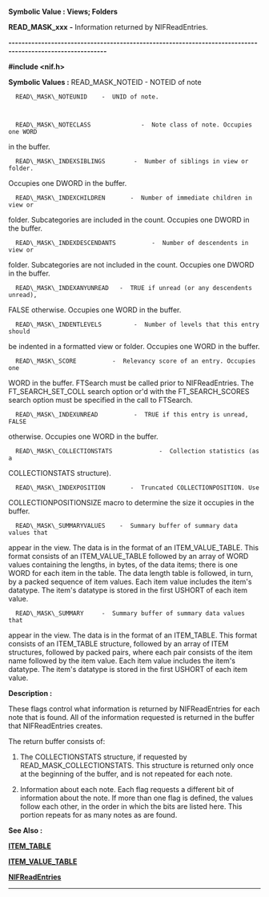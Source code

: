




<!--
 /\* Font Definitions \*/
 @font-face
 {font-family:"Tms Rmn";
 panose-1:2 2 6 3 4 5 5 2 3 4;}
@font-face
 {font-family:Helv;
 panose-1:2 11 6 4 2 2 2 3 2 4;}
@font-face
 {font-family:"Cambria Math";
 panose-1:2 4 5 3 5 4 6 3 2 4;}
 /\* Style Definitions \*/
 p.MsoNormal, li.MsoNormal, div.MsoNormal
 {margin-top:0cm;
 margin-right:0cm;
 margin-bottom:8.0pt;
 margin-left:0cm;
 line-height:107%;
 font-size:11.0pt;
 font-family:"Calibri",sans-serif;}
.MsoChpDefault
 {font-size:11.0pt;}
.MsoPapDefault
 {margin-bottom:8.0pt;
 line-height:107%;}
 /\* Page Definitions \*/
 @page WordSection1
 {size:612.0pt 792.0pt;
 margin:72.0pt 72.0pt 72.0pt 72.0pt;}
div.WordSection1
 {page:WordSection1;}
-->




 


**Symbolic Value : Views; Folders**



**READ\_MASK\_xxx** **-** Information
returned by NIFReadEntries.


**----------------------------------------------------------------------------------------------------------**



**#include <nif.h>**


 **Symbolic Values :**      READ\_MASK\_NOTEID         -  NOTEID of note  

  

      READ\_MASK\_NOTEUNID    -  UNID of note.  

  

      READ\_MASK\_NOTECLASS              -  Note class of note. Occupies one WORD
in the buffer.  

  

      READ\_MASK\_INDEXSIBLINGS        -  Number of siblings in view or folder.
Occupies one DWORD in the buffer.  

  

      READ\_MASK\_INDEXCHILDREN       -  Number of immediate children in view or
folder. Subcategories are included in the count. Occupies one DWORD in the
buffer.  

  

      READ\_MASK\_INDEXDESCENDANTS          -  Number of descendents in view or
folder. Subcategories are not included in the count. Occupies one DWORD in the
buffer.  

  

      READ\_MASK\_INDEXANYUNREAD   -  TRUE if unread (or any descendents unread),
FALSE otherwise. Occupies one WORD in the buffer.  

  

      READ\_MASK\_INDENTLEVELS         -  Number of levels that this entry should
be indented in a formatted view or folder. Occupies one WORD in the buffer.  

  

      READ\_MASK\_SCORE          -  Relevancy score of an entry. Occupies one
WORD in the buffer. FTSearch must be called prior to NIFReadEntries. The
FT\_SEARCH\_SET\_COLL search option or'd with the FT\_SEARCH\_SCORES search option
must be specified in the call to FTSearch.  

  

      READ\_MASK\_INDEXUNREAD          -  TRUE if this entry is unread, FALSE
otherwise. Occupies one WORD in the buffer.  

  

      READ\_MASK\_COLLECTIONSTATS             -  Collection statistics (as a
COLLECTIONSTATS structure).  

  

      READ\_MASK\_INDEXPOSITION       -  Truncated COLLECTIONPOSITION. Use
COLLECTIONPOSITIONSIZE macro to determine the size it occupies in the buffer.  

  

      READ\_MASK\_SUMMARYVALUES    -  Summary buffer of summary data values that
appear in the view. The data is in the format of an ITEM\_VALUE\_TABLE. This
format consists of an ITEM\_VALUE\_TABLE followed by an array of WORD values
containing the lengths, in bytes, of the data items; there is one WORD for each
item in the table. The data length table is followed, in turn, by a packed
sequence of item values. Each item value includes the item's datatype. The
item's datatype is stored in the first USHORT of each item value.  

  

      READ\_MASK\_SUMMARY     -  Summary buffer of summary data values that
appear in the view. The data is in the format of an ITEM\_TABLE. This format
consists of an ITEM\_TABLE structure, followed by an array of ITEM structures,
followed by packed pairs, where each pair consists of the item name followed by
the item value. Each item value includes the item's datatype. The item's
datatype is stored in the first USHORT of each item value.  

  




**Description :**



These flags
control what information is returned by NIFReadEntries for each note that is
found. All of the information requested is returned in the buffer that
NIFReadEntries creates.  

  

The return buffer consists of:  

  

1) The COLLECTIONSTATS structure, if requested by READ\_MASK\_COLLECTIONSTATS.
This structure is returned only once at the beginning of the buffer, and is not
repeated for each note.  

  

2) Information about each note. Each flag requests a different bit of
information about the note.  If more than one flag is defined, the values
follow each other, in the order in which the bits are listed here.  This
portion repeats for as many notes as are found.


 **See Also :**


**[ITEM\_TABLE](notes:///8525872100478C66/61FD4E9848264AD28525620B006BA8BD/85255D56004D3F6385255B43006B5125)**


**[ITEM\_VALUE\_TABLE](ITEM_VALUE_TABLE.md)**


**[NIFReadEntries](NIFReadEntries.md)**



----------------------------------------------------------------------------------------------------------


 





